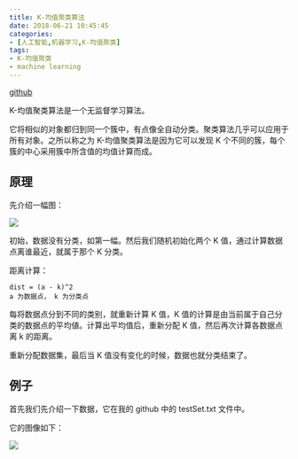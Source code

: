 ```yaml
---
title: K-均值聚类算法
date: 2018-06-21 10:45:45
categories:
- [人工智能,机器学习,K-均值聚类]
tags:
- K-均值聚类
- machine learning
---
```

[github](https://github.com/benpaodewoniu/Machine-Learning-in-Action)

K-均值聚类算法是一个无监督学习算法。

<!-- more -->

它将相似的对象都归到同一个簇中，有点像全自动分类。聚类算法几乎可以应用于所有对象。之所以称之为 K-均值聚类算法是因为它可以发现 K 个不同的簇，每个簇的中心采用簇中所含值的均值计算而成。

## 原理

先介绍一幅图：

![](/images/machinelearningalgorithm/4_0.png)

初始，数据没有分类，如第一幅。然后我们随机初始化两个 K 值，通过计算数据点离谁最近，就属于那个 K 分类。

距离计算：

	dist = (a - k)^2
	a 为数据点， k 为分类点
	
每将数据点分到不同的类别，就重新计算 K 值，K 值的计算是由当前属于自己分类的数据点的平均値。计算出平均值后，重新分配 K 值，然后再次计算各数据点离 k 的距离。

重新分配数据集，最后当 K 值没有变化的时候，数据也就分类结束了。

## 例子

首先我们先介绍一下数据，它在我的 github 中的 testSet.txt 文件中。

它的图像如下：

![](/images/machinelearningalgorithm/4_1.jpg)
